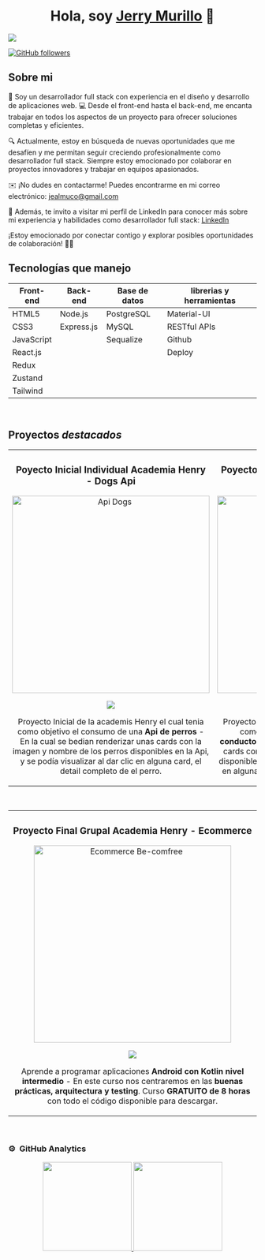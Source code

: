 <div align="center">
<h1 align="center">Hola, soy <a href="https://www.linkedin.com/in/jerry-murillo/">Jerry Murillo</a> 👋</h1>
</div>
<img src="https://res.cloudinary.com/dtarklm7p/image/upload/v1713660613/mlinxo9qrozyxntiml5r.png">

[![GitHub followers](https://img.shields.io/github/followers/JMurilloCortes?style=social)](https://github.com/JMurilloCortes)

## Sobre mi

👋 Soy un desarrollador full stack con experiencia en el diseño y desarrollo de aplicaciones web. 💻 Desde el front-end hasta el back-end, me encanta trabajar en todos los aspectos de un proyecto para ofrecer soluciones completas y eficientes.

🔍 Actualmente, estoy en búsqueda de nuevas oportunidades que me desafíen y me permitan seguir creciendo profesionalmente como desarrollador full stack. Siempre estoy emocionado por colaborar en proyectos innovadores y trabajar en equipos apasionados.

✉️ ¡No dudes en contactarme! Puedes encontrarme en mi correo electrónico: jealmuco@gmail.com

🔗 Además, te invito a visitar mi perfil de LinkedIn para conocer más sobre mi experiencia y habilidades como desarrollador full stack: <a href="https://www.linkedin.com/in/jerry-murillo/" target="_blank">LinkedIn</a>

¡Estoy emocionado por conectar contigo y explorar posibles oportunidades de colaboración! 💼🚀






## Tecnologías que manejo

| Front-end       | Back-end       | Base de datos  | librerias y herramientas |
|-----------------|----------------|----------------|--------------------------|
| HTML5           | Node.js        | PostgreSQL     | Material-UI              |
| CSS3            | Express.js     | MySQL          | RESTful APIs             |
| JavaScript      |                | Sequalize      | Github                   |
| React.js        |                |                | Deploy                   |
| Redux           |                |                |                          |
| Zustand         |                |                |                          |
| Tailwind        |                |                |                          |




<br>

## Proyectos *destacados*
<table>
<tr>
<td width="50%">
<h3 align="center">Poyecto Inicial Individual Academia Henry - Dogs Api</h3>
<div align="center">
<a href="https://github.com/JMurilloCortes/pi_dogs_ft45a" target="_blank"><img src="https://res.cloudinary.com/dtarklm7p/image/upload/v1713709391/ndnxb4tevqiekjplkei2.png" width="400" alt="Api Dogs"></a>
<p>
<a href="https://github.com/JMurilloCortes/pi_dogs_ft45a" target="_blank">
<img src="https://img.shields.io/badge/C%C3%93DIGO-80ffaa?style=for-the-badge&logo=github&logoColor=black">
</a>
</p>
<p>Proyecto Inicial de la academis Henry el cual tenia como objetivo el consumo de una <strong>Api de perros</strong> - En la cual se bedian renderizar unas cards con la imagen y nombre de los perros disponibles en la Api, y se podía visualizar al dar clic en alguna card, el detail completo de el perro.</p>
</div>
                                                                                      
</td>

<td width="50%">

<h3 align="center">Poyecto Inicial Individual Academia Henry - Drivers Api</h3>
<div align="center">                                       
<a href="https://github.com/JMurilloCortes/pi_drivers_ft46b" target="_blank"><img src="https://res.cloudinary.com/dtarklm7p/image/upload/v1713709391/helavjhxvdhcfr5u4t2h.png" width="400" alt="Api Drivers"></a>
<br>
<p>
<a href="https://github.com/JMurilloCortes/pi_drivers_ft46b" target="_blank">
<img src="https://img.shields.io/badge/CÓDIGO-ff9?style=for-the-badge&logo=github&logoColor=black">
</a>
</p>
<p>Proyecto Inicial de la academis Henry el cual tenia como objetivo el consumo de una <strong>Api de conductores</strong> - En la cual se bedian renderizar unas cards con la imagen y nombre de los conductores disponibles en la Api, y se podía visualizar al dar clic en alguna card, el detail completo de el conductor.</p>
</div>                                                             
</table>                                                                                 
</div>
<br>

<table>
<tr>
<td width="50%">
<h3 align="center">Proyecto Final Grupal Academia Henry - Ecommerce</h3>
<div align="center">
<a href="https://github.com/ArisGuimera/Android-Expert-Intermedio" target="_blank"><img src="https://res.cloudinary.com/dtarklm7p/image/upload/v1713709746/idgbv2j3zhjneap4lsyj.png" width="400" alt="Ecommerce Be-comfree"></a>
<p>
<a href="https://github.com/ArisGuimera/Android-Expert-Intermedio" target="_blank">
<img src="https://img.shields.io/badge/CÓDIGO-ff9?style=for-the-badge&logo=github&logoColor=black">
</a>
</p>
<p>Aprende a programar aplicaciones <strong>Android con Kotlin nivel intermedio</strong> - En este curso nos centraremos en las <strong>buenas prácticas, arquitectura y testing</strong>. Curso <strong>GRATUITO de 8 horas</strong> con todo el código disponible para descargar.</p>
</div>
                                                                                      
                                                                                      
</td>  
</table>                                                                                 
</div>
<br>

### ⚙️ &nbsp;GitHub Analytics

<p align="center">
<a href="https://github.com/JMurilloCortes">
  <img height="180em" src="https://github-readme-stats-eight-theta.vercel.app/api?username=JMurilloCortes&show_icons=true&theme=algolia&include_all_commits=true&count_private=true"/>
  <img height="180em" src="https://github-readme-stats-eight-theta.vercel.app/api/top-langs/?username=JMurilloCortes&layout=compact&langs_count=8&theme=algolia"/>
</a>
</p>
